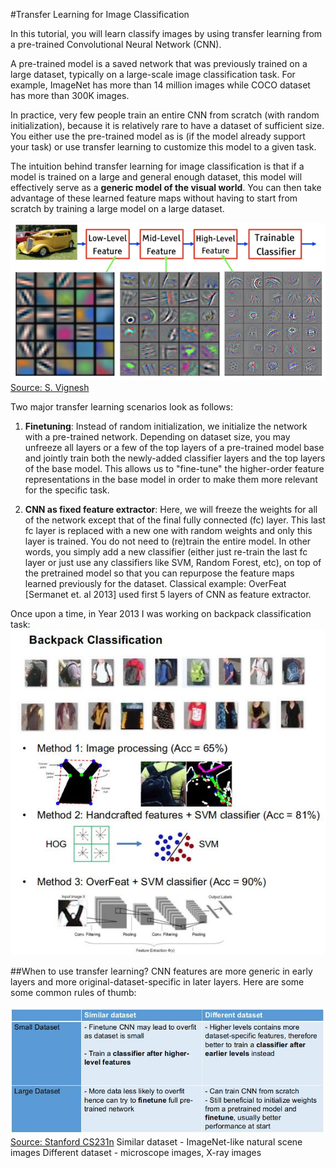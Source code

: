 #Transfer Learning for Image Classification

In this tutorial, you will learn classify images by using transfer learning from a pre-trained Convolutional Neural Network (CNN).

A pre-trained model is a saved network that was previously trained on a large dataset, typically on a large-scale image classification task. For example, ImageNet has more than 14 million images while COCO dataset has more than 300K images.

In practice, very few people train an entire CNN from scratch (with random initialization), because it is relatively rare to have a dataset of sufficient size. You either use the pre-trained model as is (if the model already support your task) or use transfer learning to customize this model to a given task.

The intuition behind transfer learning for image classification is that if a model is trained on a large and general enough dataset, this model will effectively serve as a **generic model of the visual world**. You can then take advantage of these learned feature maps without having to start from scratch by training a large model on a large dataset.

![Alt text](md_images/cnn_featuremaps.png?raw=true "cnn_featuremaps")
[Source: S. Vignesh](https://medium.com/analytics-vidhya/the-world-through-the-eyes-of-cnn-5a52c034dbeb)

Two major transfer learning scenarios look as follows:

1. **Finetuning**: Instead of random initialization, we initialize the network with a pre-trained network. Depending on dataset size, you may unfreeze all layers or a few of the top layers of a pre-trained model base and jointly train both the newly-added classifier layers and the top layers of the base model. This allows us to "fine-tune" the higher-order feature representations in the base model in order to make them more relevant for the specific task.

2. **CNN as fixed feature extractor**: Here, we will freeze the weights for all of the network except that of the final fully connected (fc) layer. This last fc layer is replaced with a new one with random weights and only this layer is trained. You do not need to (re)train the entire model. In other words, you simply add a new classifier (either just re-train the last fc layer or just use any classifiers like SVM, Random Forest, etc), on top of the pretrained model so that you can repurpose the feature maps learned previously for the dataset. Classical example: OverFeat [Sermanet et. al 2013] used first 5 layers of CNN as feature extractor.

Once upon a time, in Year 2013 I was working on backpack classification task:
![Alt text](md_images/backpack_classification.jpg?raw=true "backpack_classifcation")


##When to use transfer learning?
CNN features are more generic in early layers and more original-dataset-specific in later layers. Here are some some common rules of thumb:

![Alt text](md_images/when_to_use_TL.jpg?raw=true "whentouseTL")
[Source: Stanford CS231n](https://cs231n.github.io/)
Similar dataset - ImageNet-like natural scene images
Different dataset - microscope images, X-ray images
